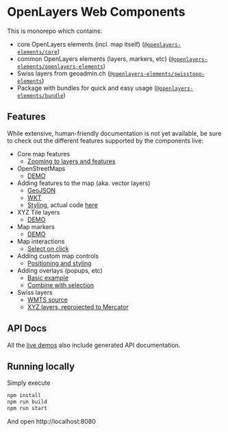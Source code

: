 # OpenLayers Web Components

This is monorepo which contains:

- core OpenLayers elements (incl. map itself) ([`@openlayers-elements/core`](elements/openlayers-core))
- common OpenLayers elements (layers, markers, etc) ([`@openlayers-elements/openlayers-elements`](elements/openlayers-elements))
- Swiss layers from geoadmin.ch ([`@openlayers-elements/swisstopo-elements`](elements/swisstopo-elements))
- Package with bundles for quick and easy usage ([`@openlayers-elements/bundle`](bundle))

## Features

While extensive, human-friendly documentation is not yet available, be sure to check out the different features supported by the components live:

- Core map features
  - [Zooming to layers and features](https://openlayers-elements.netlify.com/#/elements/ol-map/demos/zoom-to-extent)
- OpenStreetMaps
  - [DEMO](https://openlayers-elements.netlify.com/#/elements/ol-layer-openstreetmap/demos/standard-map)
- Adding features to the map (aka. vector layers)
  - [GeoJSON](https://openlayers-elements.netlify.com/#/elements/ol-layer-geojson/demos/demo/select/)
  - [WKT](https://openlayers-elements.netlify.com/#/elements/ol-layer-wkt/demos/demo/wkt/)
  - [Styling](https://openlayers-elements.netlify.com/#/elements/ol-layer-vector/demos/styling), actual code [here](https://github.com/openlayers-elements/openlayers-elements/blob/master/demos/demo/vector-styling/styled-map.ts)
- XYZ Tile layers
  - [DEMO](https://openlayers-elements.netlify.com/#/elements/ol-layer-xyz/demos/demo/xyz/)
- Map markers
  - [DEMO](https://openlayers-elements.netlify.com/#/elements/ol-marker-icon/demos/demo/markers/)
- Map interactions
  - [Select on click](https://openlayers-elements.netlify.com/#/elements/ol-select/demos/demo/select/)
- Adding custom map controls
  - [Positioning and styling](https://openlayers-elements.netlify.com/#/elements/ol-control/demos/demo/control/)
- Adding overlays (popups, etc)
  - [Basic example](https://openlayers-elements.netlify.com/#/elements/ol-overlay/demos/basic-example)
  - [Combine with selection](https://openlayers-elements.netlify.com/#/elements/ol-overlay/demos/combined-with-ol-select)
- Swiss layers
  - [WMTS source](https://openlayers-elements.netlify.com/#/elements/swisstopo-wmts/demos/demo/swiss-topo/)
  - [XYZ layers, reprojected to Mercator](https://openlayers-elements.netlify.com/#/elements/swisstopo-reprojected/demos/demo/swiss-reprojected/)

## API Docs

All the [live demos](https://openlayers-elements.netlify.com/) also include generated API documentation.

## Running locally

Simply execute

```sh
npm install
npm run build
npm run start
```

And open http://localhost:8080
